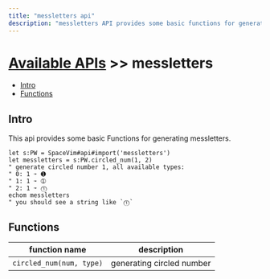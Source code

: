 ```yaml
---
title: "messletters api"
description: "messletters API provides some basic functions for generating messletters"
---
```


# [Available APIs](../) >> messletters

<!-- vim-markdown-toc GFM -->

- [Intro](#intro)
- [Functions](#functions)

<!-- vim-markdown-toc -->

## Intro

This api provides some basic Functions for generating messletters.

```vim
let s:PW = SpaceVim#api#import('messletters')
let messletters = s:PW.circled_num(1, 2)
" generate circled number 1, all available types:
" 0: 1 ➛ ➊
" 1: 1 ➛ ➀
" 2: 1 ➛ ⓵
echom messletters
" you should see a string like `⓵`
```

## Functions

| function name            | description               |
| ------------------------ | ------------------------- |
| `circled_num(num, type)` | generating circled number |
